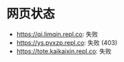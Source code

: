# 网页状态
- https://qi.limqin.repl.co: 失败
- https://ys.pyxzp.repl.co: 失败 (403)
- https://tote.kaikaixin.repl.co: 失败

